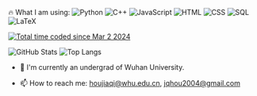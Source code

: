 🔥 What I am using:
![Python](https://img.shields.io/badge/-Python-3776AB?logo=python&logoColor=white)
![C++](https://img.shields.io/badge/-C++-00599C?logo=cplusplus&logoColor=white)
![JavaScript](https://img.shields.io/badge/-JavaScript-F7DF1E?logo=javascript&logoColor=black)
![HTML](https://img.shields.io/badge/-HTML-E34F26?logo=html5&logoColor=white)
![CSS](https://img.shields.io/badge/-CSS-1572B6?logo=css3&logoColor=white)
![SQL](https://img.shields.io/badge/-SQL-4479A1?logo=mysql&logoColor=white)
![LaTeX](https://img.shields.io/badge/-LaTeX-47A141?logo=latex&logoColor=white)

<!-- 📚 **开源项目**
- [项目1](链接): 简介
- [项目2](链接): 简介 -->

<a href="https://wakatime.com/@018dfd0f-c5e5-4a8c-a7b2-ddb9f7df78fb"><img src="https://wakatime.com/badge/user/018dfd0f-c5e5-4a8c-a7b2-ddb9f7df78fb.svg" alt="Total time coded since Mar 2 2024" /></a>

![GitHub Stats](https://github-readme-stats.vercel.app/api?username=Hallucinatie&show_icons=true&theme=radical)
![Top Langs](https://github-readme-stats.vercel.app/api/top-langs/?username=Hallucinatie&layout=compact&theme=radical)

- 🔭 I'm currently an undergrad of Wuhan University.
<!-- - 🌱 I’m currently learning ...
- 👯 I’m looking to collaborate on ...
- 🤔 I’m looking for help with ...
- 💬 Ask me about ... -->
- 📫 How to reach me: houjiaqi@whu.edu.cn, jqhou2004@gmail.com
<!-- - 😄 Pronouns: ...
- ⚡ Fun fact: ... -->
